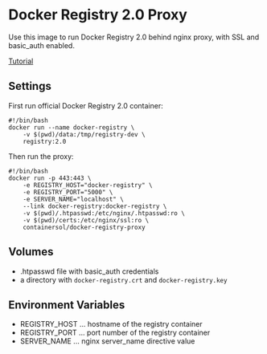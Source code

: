 # Docker Registry 2.0 Proxy

Use this image to run Docker Registry 2.0 behind nginx proxy, with SSL and basic_auth enabled.

[Tutorial](http://www.container-solutions.com/2015/04/running-secured-docker-registry-2-0/)

## Settings

First run official Docker Registry 2.0 container:

```
#!/bin/bash
docker run --name docker-registry \
	-v $(pwd)/data:/tmp/registry-dev \
	registry:2.0
```

Then run the proxy:
```
#!/bin/bash
docker run -p 443:443 \
	-e REGISTRY_HOST="docker-registry" \
	-e REGISTRY_PORT="5000" \
	-e SERVER_NAME="localhost" \
	--link docker-registry:docker-registry \
	-v $(pwd)/.htpasswd:/etc/nginx/.htpasswd:ro \
	-v $(pwd)/certs:/etc/nginx/ssl:ro \
	containersol/docker-registry-proxy
```

## Volumes

- .htpasswd file with basic_auth credentials
- a directory with `docker-registry.crt` and `docker-registry.key`

## Environment Variables

- REGISTRY_HOST ... hostname of the registry container
- REGISTRY_PORT ... port number of the registry container
- SERVER_NAME ... nginx server_name directive value


